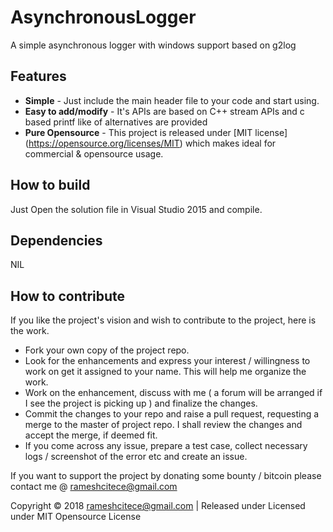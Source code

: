 # AsynchronousLogger
A simple asynchronous logger with windows support based on g2log

## Features
* **Simple**	- Just include the main header file to your code and start using.
* **Easy to add/modify** - It's APIs are based on C++ stream APIs and c based printf like  of alternatives are provided
* **Pure Opensource** - This project is released under [MIT license] (https://opensource.org/licenses/MIT) which makes ideal for commercial & opensource usage.

## How to build
Just Open the solution file in Visual Studio 2015 and compile.

## Dependencies
NIL

## How to contribute

If you like the project's vision and wish to contribute to the project, here is the work.
* Fork your own copy of the project repo.
* Look for the enhancements and express your interest / willingness to work on get it assigned to your name. This will help me organize the work.
* Work on the enhancement, discuss with me ( a forum will be arranged if I see the project is picking up ) and finalize the changes.
* Commit the changes to your repo and raise a pull request, requesting a merge to the master of project repo. I shall review the changes and accept the merge, if deemed fit.
* If you come across any issue, prepare a test case, collect necessary logs / screenshot of the error etc and create an issue.

If you want to support the project by donating some bounty / bitcoin please contact me @ rameshcitece@gmail.com

Copyright © 2018 rameshcitece@gmail.com | Released under Licensed under MIT Opensource License
